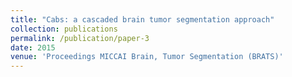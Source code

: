 ```yaml
---
title: "Cabs: a cascaded brain tumor segmentation approach"
collection: publications
permalink: /publication/paper-3
date: 2015
venue: 'Proceedings MICCAI Brain, Tumor Segmentation (BRATS)'
---
```


